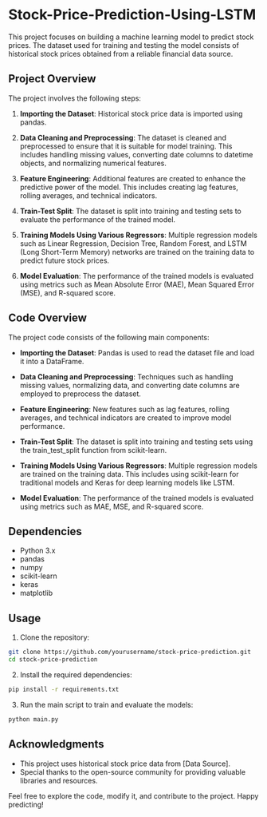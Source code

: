 # Stock-Price-Prediction-Using-LSTM

This project focuses on building a machine learning model to predict stock prices. The dataset used for training and testing the model consists of historical stock prices obtained from a reliable financial data source.

## Project Overview

The project involves the following steps:

1. **Importing the Dataset**: Historical stock price data is imported using pandas.

2. **Data Cleaning and Preprocessing**: The dataset is cleaned and preprocessed to ensure that it is suitable for model training. This includes handling missing values, converting date columns to datetime objects, and normalizing numerical features.

3. **Feature Engineering**: Additional features are created to enhance the predictive power of the model. This includes creating lag features, rolling averages, and technical indicators.

4. **Train-Test Split**: The dataset is split into training and testing sets to evaluate the performance of the trained model.

5. **Training Models Using Various Regressors**: Multiple regression models such as Linear Regression, Decision Tree, Random Forest, and LSTM (Long Short-Term Memory) networks are trained on the training data to predict future stock prices.

6. **Model Evaluation**: The performance of the trained models is evaluated using metrics such as Mean Absolute Error (MAE), Mean Squared Error (MSE), and R-squared score.

## Code Overview

The project code consists of the following main components:

- **Importing the Dataset**: Pandas is used to read the dataset file and load it into a DataFrame.

- **Data Cleaning and Preprocessing**: Techniques such as handling missing values, normalizing data, and converting date columns are employed to preprocess the dataset.

- **Feature Engineering**: New features such as lag features, rolling averages, and technical indicators are created to improve model performance.

- **Train-Test Split**: The dataset is split into training and testing sets using the train_test_split function from scikit-learn.

- **Training Models Using Various Regressors**: Multiple regression models are trained on the training data. This includes using scikit-learn for traditional models and Keras for deep learning models like LSTM.

- **Model Evaluation**: The performance of the trained models is evaluated using metrics such as MAE, MSE, and R-squared score.

## Dependencies

- Python 3.x
- pandas
- numpy
- scikit-learn
- keras
- matplotlib

## Usage

1. Clone the repository:

```bash
git clone https://github.com/yourusername/stock-price-prediction.git
cd stock-price-prediction
```

2. Install the required dependencies:

```bash
pip install -r requirements.txt
```

3. Run the main script to train and evaluate the models:

```bash
python main.py
```


## Acknowledgments

- This project uses historical stock price data from [Data Source].
- Special thanks to the open-source community for providing valuable libraries and resources.

Feel free to explore the code, modify it, and contribute to the project. Happy predicting!
